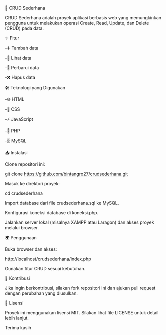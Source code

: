 🚀 CRUD Sederhana

CRUD Sederhana adalah proyek aplikasi berbasis web yang memungkinkan pengguna untuk
melakukan operasi Create, Read, Update, dan Delete (CRUD) pada data.

 ✨ Fitur

  -➕ Tambah data

  -👀 Lihat data

  -🔄 Perbarui data

  -❌ Hapus data

🛠 Teknologi yang Digunakan

  -🌐 HTML

  -🎨 CSS

  -⚡ JavaScript

  -🐘 PHP

  -🗄️ MySQL

📥 Instalasi

Clone repositori ini:

git clone https://github.com/bintangro27/crudsederhana.git

Masuk ke direktori proyek:

cd crudsederhana

Import database dari file crudsederhana.sql ke MySQL.

Konfigurasi koneksi database di koneksi.php.

Jalankan server lokal (misalnya XAMPP atau Laragon) dan akses proyek melalui browser.

🌍 Penggunaan

Buka browser dan akses:

http://localhost/crudsederhana/index.php

Gunakan fitur CRUD sesuai kebutuhan.

🤝 Kontribusi

Jika ingin berkontribusi, silakan fork repositori ini dan ajukan pull request dengan perubahan yang diusulkan.

📜 Lisensi

Proyek ini menggunakan lisensi MIT. Silakan lihat file LICENSE untuk detail lebih lanjut.

Terima kasih
